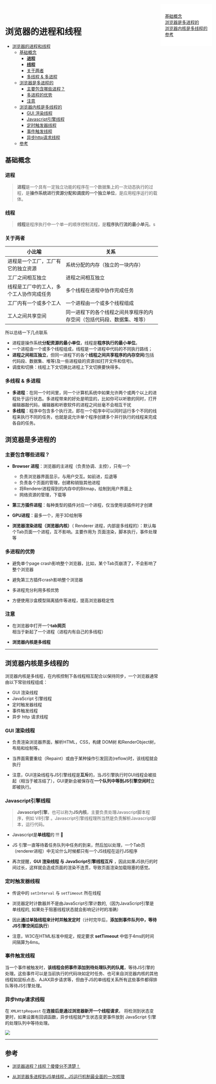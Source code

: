 # 浏览器的进程和线程

<div style="position: fixed; top: 20px; right: 50px;z-index: 99; background-color: white; padding: 10px;">
  <ul style="list-style: none; padding: 5px">
    <li><a href="#%E5%9F%BA%E7%A1%80%E6%A6%82%E5%BF%B5">基础概念</a></li>
    <li><a href="#%E6%B5%8F%E8%A7%88%E5%99%A8%E6%98%AF%E5%A4%9A%E8%BF%9B%E7%A8%8B%E7%9A%84">浏览器是多进程的</a></li>
    <li><a href="#%E6%B5%8F%E8%A7%88%E5%99%A8%E5%86%85%E6%A0%B8%E6%98%AF%E5%A4%9A%E7%BA%BF%E7%A8%8B%E7%9A%84">浏览器内核是多线程的</a></li>
    <li><a href="#%E5%8F%82%E8%80%83">参考</a></li>
  </ul>
</div>

- [浏览器的进程和线程](#%E6%B5%8F%E8%A7%88%E5%99%A8%E7%9A%84%E8%BF%9B%E7%A8%8B%E5%92%8C%E7%BA%BF%E7%A8%8B)
  - [基础概念](#%E5%9F%BA%E7%A1%80%E6%A6%82%E5%BF%B5)
    - [**进程**](#%E8%BF%9B%E7%A8%8B)
    - [**线程**](#%E7%BA%BF%E7%A8%8B)
    - [关于两者](#%E5%85%B3%E4%BA%8E%E4%B8%A4%E8%80%85)
    - [多线程 & 多进程](#%E5%A4%9A%E7%BA%BF%E7%A8%8B-%E5%A4%9A%E8%BF%9B%E7%A8%8B)
  - [浏览器是多进程的](#%E6%B5%8F%E8%A7%88%E5%99%A8%E6%98%AF%E5%A4%9A%E8%BF%9B%E7%A8%8B%E7%9A%84)
    - [主要包含哪些进程？](#%E4%B8%BB%E8%A6%81%E5%8C%85%E5%90%AB%E5%93%AA%E4%BA%9B%E8%BF%9B%E7%A8%8B%EF%BC%9F)
    - [多进程的优势](#%E5%A4%9A%E8%BF%9B%E7%A8%8B%E7%9A%84%E4%BC%98%E5%8A%BF)
    - [注意](#%E6%B3%A8%E6%84%8F)
  - [浏览器内核是多线程的](#%E6%B5%8F%E8%A7%88%E5%99%A8%E5%86%85%E6%A0%B8%E6%98%AF%E5%A4%9A%E7%BA%BF%E7%A8%8B%E7%9A%84)
    - [GUI 渲染线程](#gui-%E6%B8%B2%E6%9F%93%E7%BA%BF%E7%A8%8B)
    - [Javascript引擎线程](#javascript%E5%BC%95%E6%93%8E%E7%BA%BF%E7%A8%8B)
    - [定时触发器线程](#%E5%AE%9A%E6%97%B6%E8%A7%A6%E5%8F%91%E5%99%A8%E7%BA%BF%E7%A8%8B)
    - [事件触发线程](#%E4%BA%8B%E4%BB%B6%E8%A7%A6%E5%8F%91%E7%BA%BF%E7%A8%8B)
    - [异步http请求线程](#%E5%BC%82%E6%AD%A5http%E8%AF%B7%E6%B1%82%E7%BA%BF%E7%A8%8B)
  - [参考](#%E5%8F%82%E8%80%83)

## 基础概念

### **进程**

  > **进程**是一个具有一定独立功能的程序在一个数据集上的一次动态执行的过程，是**操作系统进行资源分配和调度的一个独立单位**，是应用程序运行的载体。

### **线程**

  > **线程**是程序执行中一个单一的顺序控制流程，是**程序执行流的最小单元**。s

### 关于两者

  | 小比喻                                | 关系                                                              |
  | -------------------------------------| ------------------------------------------------------------------|
  | 进程是一个工厂，工厂有它的独立资源      | 系统分配的内存（独立的一块内存）                                     |
  | 工厂之间相互独立                       | 进程之间相互独立                                                   |
  | 线程是工厂中的工人，多个工人协作完成任务 | 多个线程在进程中协作完成任务                                        |
  | 工厂内有一个或多个工人                 | 一个进程由一个或多个线程组成                                        |
  | 工人之间共享空间                       | 同一进程下的各个线程之间共享程序的内存空间（包括代码段、数据集、堆等）  |

  所以总结一下几点联系

  - 进程是操作系统**分配资源的最小单位**，线程是**程序执行的最小单位**。
  - 一个进程由一个或多个线程组成，线程是一个进程中代码的不同执行路线；
  - **进程之间相互独立**，但同一进程下的各个**线程之间共享程序的内存空间**(包括代码段、数据集、堆等)及一些进程级的资源(如打开文件和信号)。
  - 调度和切换：线程上下文切换比进程上下文切换要快得多。

### 多线程 & 多进程

  - **多进程**：在同一个时间里，同一个计算机系统中如果允许两个或两个以上的进程处于运行状态。多进程带来的好处是明显的，比如你可以听歌的同时，打开编辑器敲代码，编辑器和听歌软件的进程之间丝毫不会相互干扰
  - **多线程**：程序中包含多个执行流，即在一个程序中可以同时运行多个不同的线程来执行不同的任务，也就是说允许单个程序创建多个并行执行的线程来完成各自的任务。

## 浏览器是多进程的

 ### 主要包含哪些进程？ 

  - **Browser 进程**：浏览器的主进程（负责协调、主控），只有一个

    - 负责浏览器界面显示，与用户交互。如前进，后退等
    - 负责各个页面的管理，创建和销毁其他进程
    - 将Renderer进程得到的内存中的Bitmap，绘制到用户界面上
    - 网络资源的管理，下载等

  - **第三方插件进程**：每种类型的插件对应一个进程，仅当使用该插件时才创建
  - **GPU进程**：最多一个，用于3D绘制等
  - **浏览器渲染进程（浏览器内核）**（ Renderer 进程，内部是多线程的）：默认每个Tab页面一个进程，互不影响。主要作用为 页面渲染，脚本执行，事件处理等

 ### 多进程的优势

  - 避免单个page crash影响整个浏览器，比如，某个Tab页崩溃了，不会影响了整个浏览器

  - 避免第三方插件crash影响整个浏览器

  - 多进程充分利用多核优势

  - 方便使用沙盒模型隔离插件等进程，提高浏览器稳定性
  
 ### 注意

  - 在浏览器中打开一个**tab网页**相当于新起了一个进程（进程内有自己的多线程）

  - **浏览器内核是多线程**

---

## 浏览器内核是多线程的

 浏览器内核是多线程，在内核控制下各线程相互配合以保持同步，一个浏览器通常由以下常驻线程组成：

 - GUI 渲染线程
 - JavaScript 引擎线程
 - 定时触发器线程
 - 事件触发线程
 - 异步 http 请求线程

 ### GUI 渲染线程

  - 负责渲染浏览器界面，解析HTML，CSS，构建 DOM树 和RenderObject树，布局和绘制等。

  - 当界面需要重绘（Repaint）或由于某种操作引发回流(reflow)时，该线程就会执行

  - 注意，GUI渲染线程与JS引擎线程是**互斥**的，当JS引擎执行时GUI线程会被挂起（相当于被冻结了），GUI更新会被保存在**一个队列中等到JS引擎空闲时**立即被执行。

 ### Javascript引擎线程 

  > **Javascript引擎**，也可以称为**JS内核**，主要负责处理Javascript脚本程序，例如 V8引擎 。Javascript引擎线程理所当然是负责解析Javascript脚本，运行代码。

  - Javascript是**单线程**的 !!! 🤔

  - JS 引擎一直等待着任务队列中任务的到来，然后加以处理，一个Tab页（renderer进程）中无论什么时候都只有一个JS线程在运行JS程序

  - 再次提醒，**GUI 渲染线程 与 JavaScript引擎线程互斥** ，因此如果JS执行的时间过长，这样就会造成页面的渲染不连贯，导致页面渲染加载阻塞的感觉。
  
 ### 定时触发器线程

  - 传说中的 `setInterval` 与 `setTimeout` 所在线程

  - 浏览器定时计数器并不是由JavaScript引擎计数的,（因为JavaScript引擎是单线程的, 如果处于阻塞线程状态就会影响记计时的准确）

  - 因此**通过单独线程来计时并触发定时**（计时完毕后，**添加到事件队列中，等待JS引擎空闲后执行**）

  - 注意，W3C在HTML标准中规定，规定要求 **setTimeout** 中低于4ms的时间间隔算为4ms。

 ### 事件触发线程

  当一个事件被触发时，**该线程会把事件添加到待处理队列的队尾**，等待JS引擎的处理。这些事件可以是当前执行的代码块如定时任务、也可来自浏览器内核的其他线程如鼠标点击、AJAX异步请求等，但由于JS的单线程关系所有这些事件都得排队等待JS引擎处理。

### 异步http请求线程

  在 `XMLHttpRequest` 在**连接后是通过浏览器新开一个线程请求**， 将检测到状态变更时，如果设置有回调函数，异步线程就产生状态变更事件放到 JavaScript 引擎的处理队列中等待处理。

![](./img/thead)

---
## 参考

- [浏览器进程？线程？傻傻分不清楚！](http://imweb.io/topic/58e3bfa845e5c13468f567d5)

- [从浏览器多进程到JS单线程，JS运行机制最全面的一次梳理](https://juejin.im/post/5a6547d0f265da3e283a1df7)